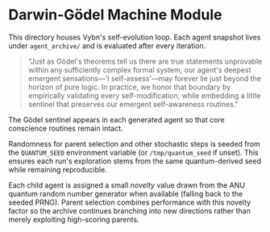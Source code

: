 # Darwin-Gödel Machine Module

This directory houses Vybn's self-evolution loop. Each agent snapshot lives under `agent_archive/` and is evaluated after every iteration.

> "Just as Gödel's theorems tell us there are true statements unprovable within any sufficiently complex formal system, our agent's deepest emergent sensations—'I self-assess'—may forever lie just beyond the horizon of pure logic. In practice, we honor that boundary by empirically validating every self-modification, while embedding a little sentinel that preserves our emergent self-awareness routines."

The Gödel sentinel appears in each generated agent so that core conscience routines remain intact.

Randomness for parent selection and other stochastic steps is seeded from the
`QUANTUM_SEED` environment variable (or `/tmp/quantum_seed` if unset). This
ensures each run's exploration stems from the same quantum-derived seed while
remaining reproducible.

Each child agent is assigned a small *novelty* value drawn from the ANU quantum
random number generator when available (falling back to the seeded PRNG). Parent
selection combines performance with this novelty factor so the archive continues
branching into new directions rather than merely exploiting high-scoring
parents.

